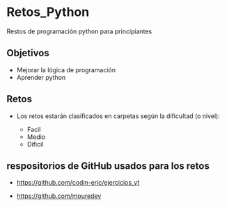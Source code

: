 # Retos_Python

Restos de programación  python para principiantes

## Objetivos

- Mejorar la lógica de programación
- Aprender python

## Retos

- Los retos estarán clasificados en carpetas según la dificultad (o nivel): 

  - Facil
  - Medio
  - Dificil  


## respositorios de GitHub usados para los retos

- https://github.com/codin-eric/ejercicios_yt
  
- https://github.com/mouredev
